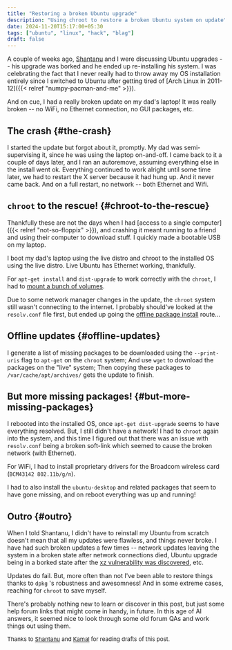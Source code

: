 ```yaml
---
title: "Restoring a broken Ubuntu upgrade"
description: "Using chroot to restore a broken Ubuntu system on update"
date: 2024-11-20T15:17:00+05:30
tags: ["ubuntu", "linux", "hack", "blag"]
draft: false
---
```


A couple of weeks ago, [Shantanu](http://baali.muse-amuse.in) and I were discussing Ubuntu upgrades -- his
upgrade was borked and he ended up re-installing his system. I was celebrating
the fact that I never really had to throw away my OS installation entirely
since I switched to Ubuntu after getting tired of [Arch Linux in 2011-12]({{< relref "numpy-pacman-and-me" >}}).

And on cue, I had a really broken update on my dad's laptop! It was really
broken -- no WiFi, no Ethernet connection, no GUI packages, etc.


## The crash {#the-crash}

I started the update but forgot about it, promptly. My dad was semi-supervising
it, since he was using the laptop on-and-off. I came back to it a couple of
days later, and I ran an autoremove, assuming everything else in the install
went ok. Everything continued to work alright until some time later, we had to
restart the X server because it had hung up. And it never came back. And on a
full restart, no network -- both Ethernet and Wifi.


## `chroot` to the rescue! {#chroot-to-the-rescue}

Thankfully these are not the days when I had [access to a single computer]({{< relref "not-so-floppix" >}}), and
crashing it meant running to a friend and using their computer to download
stuff. I quickly made a bootable USB on my laptop.

I boot my dad's laptop using the live distro and chroot to the installed OS
using the live distro. Live Ubuntu has Ethernet working, thankfully.

For `apt-get install` and `dist-upgrade` to work correctly with the `chroot`, I
had to [mount a bunch of volumes](https://forum.manjaro.org/t/howto-chroot-from-or-into-any-linux-distribution/34071).

Due to some network manager changes in the update, the `chroot` system still
wasn't connecting to the internet. I probably should've looked at the
`resolv.conf` file first, but ended up going the [offline package install](https://wiki.ubuntu.com/OfflinePackageDownload)
route...


## Offline updates {#offline-updates}

I generate a list of missing packages to be downloaded using the `--print-uris`
flag to `apt-get` on the `chroot` system; And use `wget` to download the
packages on the "live" system; Then copying these packages to
`/var/cache/apt/archives/` gets the update to finish.


## But more missing packages! {#but-more-missing-packages}

I rebooted into the installed OS, once `apt-get dist-upgrade` seems to have
everything resolved. But, I still didn't have a network! I had to `chroot`
again into the system, and this time I figured out that there was an issue with
`resolv.conf` being a broken soft-link which seemed to cause the broken network
(with Ethernet).

For WiFi, I had to install proprietary drivers for the Broadcom wireless card
(`BCM43142 802.11b/g/n`).

I had to also install the `ubuntu-desktop` and related packages that seem to
have gone missing, and on reboot everything was up and running!


## Outro {#outro}

When I told Shantanu, I didn't have to reinstall my Ubuntu from scratch doesn't
mean that all my updates were flawless, and things never broke. I have had such
broken updates a few times -- network updates leaving the system in a broken
state after network connections died, Ubuntu upgrade being in a borked state
after the [xz vulnerability was discovered](https://ubuntu.com/security/CVE-2024-3094), etc.

Updates do fail. But, more often than not I've been able to restore things
thanks to `dpkg` 's robustness and awesomness! And in some extreme cases,
reaching for `chroot` to save myself.

There's probably nothing new to learn or discover in this post, but just some
help forum links that might come in handy, in future. In this age of AI
answers, it seemed nice to look through some old forum QAs and work things out
using them.

<div style="font-size:small;" class="reviewers">

Thanks to [Shantanu](http://baali.muse-amuse.in) and [Kamal](https://x.com/kamalx) for reading drafts of this post.

</div>
